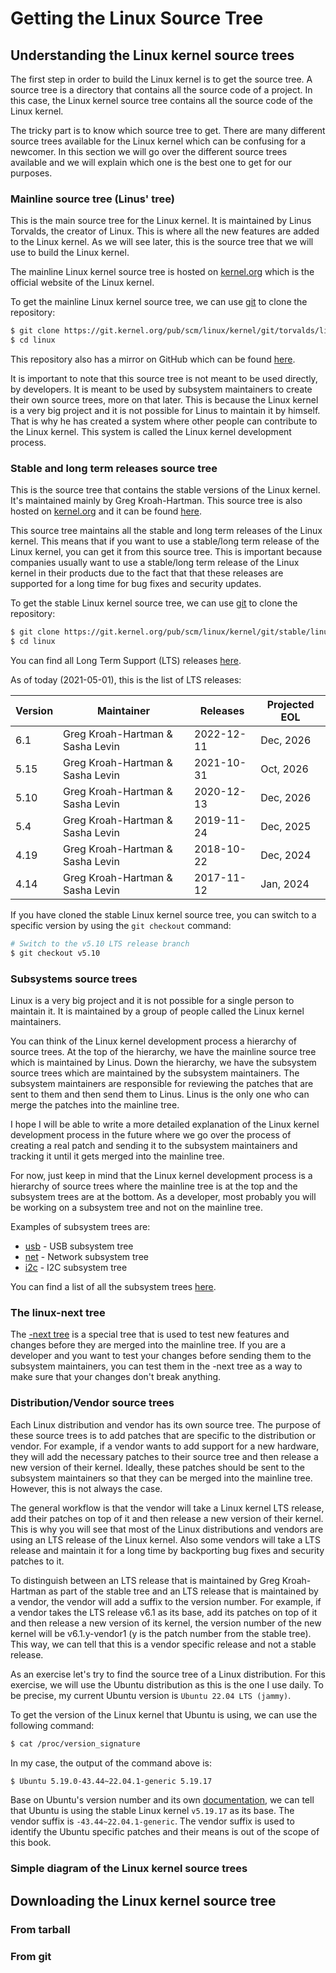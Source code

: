 # Getting the Linux Source Tree

## Understanding the Linux kernel source trees

The first step in order to build the Linux kernel is to get the source tree. A source tree is a directory that contains
all the source code of a project. In this case, the Linux kernel source tree contains all the source code of the Linux
kernel.

The tricky part is to know which source tree to get. There are many different source trees available for the Linux
kernel which can be confusing for a newcomer. In this section we will go over the different source trees available and
we will explain which one is the best one to get for our purposes.

### Mainline source tree (Linus' tree)

This is the main source tree for the Linux kernel. It is maintained by Linus Torvalds, the creator of Linux. This is
where all the new features are added to the Linux kernel. As we will see later, this is the source tree that we will
use to build the Linux kernel.

The mainline Linux kernel source tree is hosted on [kernel.org](https://www.kernel.org/) which is the official website
of the Linux kernel.

To get the mainline Linux kernel source tree, we can use [git](https://git-scm.com/) to clone the repository:

```bash
$ git clone https://git.kernel.org/pub/scm/linux/kernel/git/torvalds/linux.git
$ cd linux
```

This repository also has a mirror on GitHub which can be found [here](https://github.com/torvalds/linux).

It is important to note that this source tree is not meant to be used directly, by developers.
It is meant to be used by subsystem maintainers to create their own source trees, more on that later. This is because
the Linux kernel is a very big project and it is not possible for Linus to maintain it by himself. That is why he has
created a system where other people can contribute to the Linux kernel. This system is called the Linux kernel
development process.

### Stable and long term releases source tree

This is the source tree that contains the stable versions of the Linux kernel. It's maintained mainly by
Greg Kroah-Hartman. This source tree is also hosted on [kernel.org](https://www.kernel.org/) and it can be found
[here](https://git.kernel.org/pub/scm/linux/kernel/git/stable/linux.git/).

This source tree maintains all the stable and long term releases of the Linux kernel. This means that if you want to
use a stable/long term release of the Linux kernel, you can get it from this source tree. This is important because
companies usually want to use a stable/long term release of the Linux kernel in their products due to the fact that
that these releases are supported for a long time for bug fixes and security updates.

To get the stable Linux kernel source tree, we can use [git](https://git-scm.com/) to clone the repository:

```bash
$ git clone https://git.kernel.org/pub/scm/linux/kernel/git/stable/linux.git
$ cd linux
```

You can find all Long Term Support (LTS) releases [here](https://www.kernel.org/category/releases.html).

As of today (2021-05-01),  this is the list of LTS releases:

<!-- table with all  LTS -->
| Version | Maintainer | Releases | Projected EOL |
| ------- | ---------- | -------- | ------------- |
| 6.1    | Greg Kroah-Hartman & Sasha Levin | 2022-12-11 | Dec, 2026 |
| 5.15   | Greg Kroah-Hartman & Sasha Levin | 2021-10-31 | Oct, 2026 |
| 5.10   | Greg Kroah-Hartman & Sasha Levin | 2020-12-13 | Dec, 2026 |
| 5.4    | Greg Kroah-Hartman & Sasha Levin | 2019-11-24 | Dec, 2025 |
| 4.19   | Greg Kroah-Hartman & Sasha Levin | 2018-10-22 | Dec, 2024 |
| 4.14   | Greg Kroah-Hartman & Sasha Levin | 2017-11-12 | Jan, 2024 |

If you have cloned the stable Linux kernel source tree, you can switch to a specific version by using the `git checkout`
command:

```bash
# Switch to the v5.10 LTS release branch
$ git checkout v5.10
```

### Subsystems source trees

Linux is a very big project and it is not possible for a single person to maintain it. It is maintained by a group of
people called the Linux kernel maintainers.

You can think of the Linux kernel development process a hierarchy of source trees. At the top of the hierarchy, we have
the mainline source tree which is maintained by Linus. Down the hierarchy, we have the subsystem source trees which are
maintained by the subsystem maintainers. The subsystem maintainers are responsible for reviewing the patches that are
sent to them and then send them to Linus. Linus is the only one who can merge the patches into the mainline tree.

I hope I will be able to write a more detailed explanation of the Linux kernel development process in the future where
we go over the process of creating a real patch and sending it to the subsystem maintainers and tracking it until it
gets merged into the mainline tree.

For now, just keep in mind that the Linux kernel development process is a hierarchy of source trees where the mainline
tree is at the top and the subsystem trees are at the bottom. As a developer, most probably you will be working on a
subsystem tree and not on the mainline tree.

Examples of subsystem trees are:

- [usb](https://git.kernel.org/pub/scm/linux/kernel/git/gregkh/usb.git/) - USB subsystem tree
- [net](https://git.kernel.org/pub/scm/linux/kernel/git/netdev/net.git) - Network subsystem tree
- [i2c](https://git.kernel.org/pub/scm/linux/kernel/git/wsa/linux.git/) - I2C subsystem tree

You can find a list of all the subsystem trees [here](https://git.kernel.org/pub/scm/linux/kernel/git/).

### The linux-next tree

The [-next tree](https://git.kernel.org/pub/scm/linux/kernel/git/next/linux-next.git/) is a special tree that is used to
test new features and changes before they are merged into the mainline tree. If you are a developer and you want to
test your changes before sending them to the subsystem maintainers, you can test them in the -next tree as a way to
make sure that your changes don't break anything.

### Distribution/Vendor source trees

Each Linux distribution and vendor has its own source tree. The purpose of these source trees is to add patches that
are specific to the distribution or vendor. For example, if a vendor wants to add support for a new hardware, they
will add the necessary patches to their source tree and then release a new version of their kernel. Ideally, these
patches should be sent to the subsystem maintainers so that they can be merged into the mainline tree. However, this is
not always the case.

The general workflow is that the vendor will take a Linux kernel LTS release, add their patches on top of it and then
release a new version of their kernel. This is why you will see that most of the Linux distributions and vendors are
using an LTS release of the Linux kernel. Also some vendors will take a LTS release and maintain it for a long time
by backporting bug fixes and security patches to it.

To distinguish between an LTS release that is maintained by Greg Kroah-Hartman as part of the stable tree and an LTS
release that is maintained by a vendor, the vendor will add a suffix to the version number. For example, if a vendor
takes the LTS release v6.1 as its base, add its patches on top of it and then release a new version of its kernel, the
version number of the new kernel will be v6.1.y-vendor1 (y is the patch number from the stable tree). This way, we can
tell that this is a vendor specific release and not a stable release.

As an exercise let's try to find the source tree of a Linux distribution. For this exercise, we will use the Ubuntu
distribution as this is the one I use daily. To be precise, my current Ubuntu version is `Ubuntu 22.04 LTS (jammy)`.

To get the version of the Linux kernel that Ubuntu is using, we can use the following command:

```bash
$ cat /proc/version_signature
```

In my case, the output of the command above is:

```bash
$ Ubuntu 5.19.0-43.44~22.04.1-generic 5.19.17
```

Base on Ubuntu's version number and its own [documentation](https://ubuntu.com/kernel), we can tell that Ubuntu is using
the stable Linux kernel `v5.19.17`  as its base. The vendor suffix is `-43.44~22.04.1-generic`. The vendor suffix is
used to identify the Ubuntu specific patches and their means is out of the scope of this book.

### Simple diagram of the Linux kernel source trees


## Downloading the Linux kernel source tree

### From tarball

### From git

